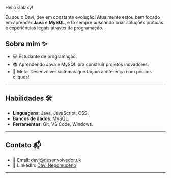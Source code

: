 Hello Galaxy! 

Eu sou o Davi, dev em constante evolução! Atualmente estou bem focado em aprender **Java** e **MySQL**, e tô sempre buscando criar soluções práticas e experiências legais através da programação.

<!---
davimp3/davimp3 is a ✨ special ✨ repository because its `README.md` (this file) appears on your GitHub profile.
You can click the Preview link to take a look at your changes.
--->
## Sobre mim ✨
- 💻 Estudante de programação.
- 📚 Aprendendo Java e MySQL pra construir projetos inovadores.
- 🎯 Meta: Desenvolver sistemas que façam a diferença com poucos cliques!

---

## Habilidades 🛠️
- **Linguagens**: Java, JavaScript, CSS. 
- **Bancos de dados**: MySQL.
- **Ferramentas**: Git, VS Code, Windows.

---

  ## Contato 📬
- 📧 Email: [davi@desenvolvedor.uk](mailto:davi@desenvolvedor.uk)  
- 💼 LinkedIn: [Davi Nepomuceno](https://br.linkedin.com/in/davi-nepomuceno-30a8b9327)

---
